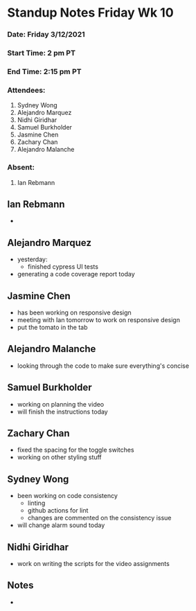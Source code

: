# Standup Notes Friday Wk 10

### Date: Friday 3/12/2021
### Start Time: 2 pm PT
### End Time: 2:15 pm PT
### Attendees:
1. Sydney Wong
2. Alejandro Marquez
3. Nidhi Giridhar
4. Samuel Burkholder
5. Jasmine Chen
6. Zachary Chan
7. Alejandro Malanche

### Absent:
1. Ian Rebmann

## Ian Rebmann
- 

## Alejandro Marquez
- yesterday:  
  - finished cypress UI tests
- generating a code coverage report today

## Jasmine Chen
- has been working on responsive design
- meeting with Ian tomorrow to work on responsive design
- put the tomato in the tab

## Alejandro Malanche
- looking through the code to make sure everything's concise

## Samuel Burkholder
- working on planning the video
- will finish the instructions today

## Zachary Chan
- fixed the spacing for the toggle switches
- working on other styling stuff

## Sydney Wong
- been working on code consistency
  - linting
  - github actions for lint
  - changes are commented on the consistency issue
- will change alarm sound today

## Nidhi Giridhar 
- work on writing the scripts for the video assignments

## Notes
- 
